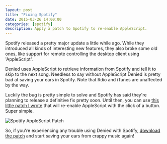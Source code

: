 ```yaml
---
layout: post
title: "Fixing Spotify"
date: 2015-03-26 14:00:00
categories: [spotify]
description: Apply a patch to Spotify to re-enable AppleScript.
---
```


Spotify released a pretty major update a little while ago. While they introduced all kinds of interesting new features, they also broke some old ones, like support for remote controlling the desktop client using 'AppleScript'.

Denied uses AppleScript to retrieve information from Spotify and tell it to skip to the next song. Needless to say without AppleScript Denied is pretty bad at saving your ears in Spotify. Note that Rdio and iTunes are unaffected by the way.

Luckily the bug is pretty simple to solve and Spotify has said they're planning to release a definitive fix pretty soon. Until then, you can use <a href="http://dangercove.github.io/Spotify-AppleScript-Patch/">this little patch I wrote</a> that will re-enable AppleScript with the click of a button. Super simple.

![Spotify AppleScript Patch](/blog/img/screenshot-spotify-patch.jpg)

So, if you're experiencing any trouble using Denied with Spotify, <a href="http://dangercove.github.io/Spotify-AppleScript-Patch/">download the patch</a> and start saving your ears from crappy music again!
